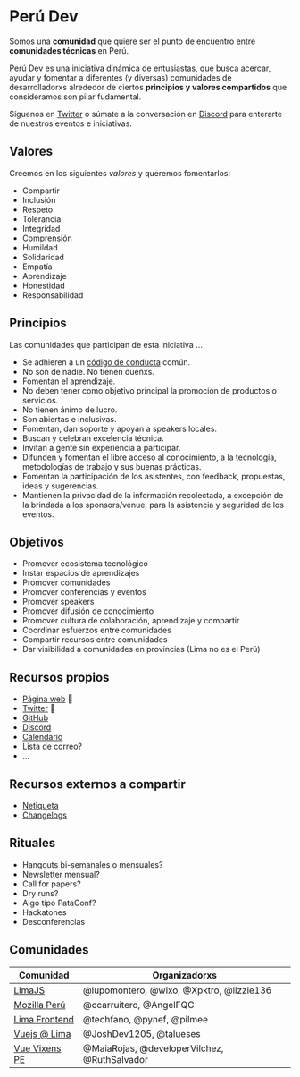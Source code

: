# Perú Dev

Somos una **comunidad** que quiere ser el punto de encuentro entre **comunidades técnicas** en Perú.

Perú Dev es una iniciativa dinámica de entusiastas, que busca acercar, ayudar y fomentar a diferentes
(y diversas) comunidades de desarrolladorxs alrededor de ciertos **principios y valores
compartidos** que consideramos son pilar fudamental.

Síguenos en [Twitter](https://twitter.com/peru_dev) o súmate a la conversación
en [Discord](https://discord.gg/8UhsHq3) para enterarte de nuestros eventos e
iniciativas.

## Valores

Creemos en los siguientes _valores_ y queremos fomentarlos:

* Compartir
* Inclusión
* Respeto
* Tolerancia
* Integridad
* Comprensión
* Humildad
* Solidaridad
* Empatía
* Aprendizaje
* Honestidad
* Responsabilidad

## Principios

Las comunidades que participan de esta iniciativa ...

* Se adhieren a un [código de conducta](https://es.confcodeofconduct.com/) común.
* No son de nadie. No tienen dueñxs.
* Fomentan el aprendizaje.
* No deben tener como objetivo principal la promoción de productos o servicios.
* No tienen ánimo de lucro.
* Son abiertas e inclusivas.
* Fomentan, dan soporte y apoyan a speakers locales.
* Buscan y celebran excelencia técnica.
* Invitan a gente sin experiencia a participar.
* Difunden y fomentan el libre acceso al conocimiento, a la tecnología,
  metodologías de trabajo y sus buenas prácticas.
* Fomentan la participación de los asistentes, con feedback, propuestas, ideas y
  sugerencias.
* Mantienen la privacidad de la información recolectada, a excepción de la
  brindada a los sponsors/venue, para la asistencia y seguridad de los eventos.

## Objetivos

* Promover ecosistema tecnológico
* Instar espacios de aprendizajes
* Promover comunidades
* Promover conferencias y eventos
* Promover speakers
* Promover difusión de conocimiento
* Promover cultura de colaboración, aprendizaje y compartir
* Coordinar esfuerzos entre comunidades
* Compartir recursos entre comunidades
* Dar visibilidad a comunidades en provincias (Lima no es el Perú)

## Recursos propios

* [Página web](https://peru-dev.org) :construction:
* [Twitter](https://twitter.com/peru_dev) :construction:
* [GitHub](https://github.com/peru-dev)
* [Discord](https://discord.gg/8UhsHq3)
* [Calendario](https://calendar.google.com/calendar/embed?src=mvr7nl37090t60ueokhou1gcfc%40group.calendar.google.com&ctz=America%2FLima)
* Lista de correo?
* ...


## Recursos externos a compartir

* [Netiqueta](https://es.wikipedia.org/wiki/Netiqueta)
* [Changelogs](https://keepachangelog.com/en/1.0.0/)


## Rituales

* Hangouts bi-semanales o mensuales?
* Newsletter mensual?
* Call for papers?
* Dry runs?
* Algo tipo PataConf?
* Hackatones
* Desconferencias

## Comunidades

| Comunidad | Organizadorxs |
|-----------|---------------|
| [LimaJS](https://limajs.org) | @lupomontero, @wixo, @Xpktro, @lizzie136 |
| [Mozilla Perú](http://www.mozilla.pe/) | @ccarruitero, @AngelFQC |
| [Lima Frontend](https://limafrontend.org/) | @techfano, @pynef, @pilmee |
| [Vuejs @ Lima](https://vuejslima.com/) | @JoshDev1205, @talueses |
| [Vue Vixens PE](https://twitter.com/vuevixensPE) | @MaiaRojas, @developerVilchez, @RuthSalvador |

